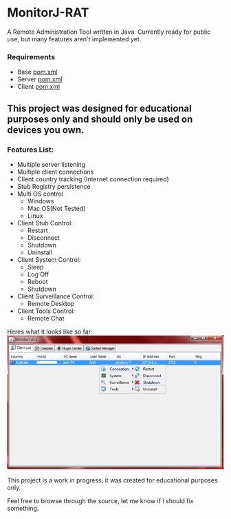 # MonitorJ-RAT
A Remote Administration Tool written in Java. Currently ready for public use, but many features aren't implemented yet.

### Requirements
* Base [pom.xml](./pom.xml)
* Server [pom.xml](./MonitorJ/pom.xml)
* Client [pom.xml](./MonitorJStub/pom.xml)
## This project was designed for educational purposes only and should only be used on devices you own.

### Features List:
* Multiple server listening
* Multiple client connections
* Client country tracking (Internet connection required)
* Stub Registry persistence
* Multi OS control
  - Windows
  - Mac OS(Not Tested)
  - Linux
* Client Stub Control:
  - Restart
  - Disconnect
  - Shutdown
  - Uninstall
* Client System Control:
  - Sleep
  - Log Off
  - Reboot
  - Shutdown
* Client Surveillance Control:
  - Remote Desktop
* Client Tools Control:
  - Remote Chat



Heres what it looks like so far:
![monitorj](./resources/687474703a2f2f692e696d6775722e636f6d2f6c6a6157586e452e706e67.png)

This project is a work in progress, it was created for educational purposes only.

Feel free to browse through the source, let me know if I should fix something.

